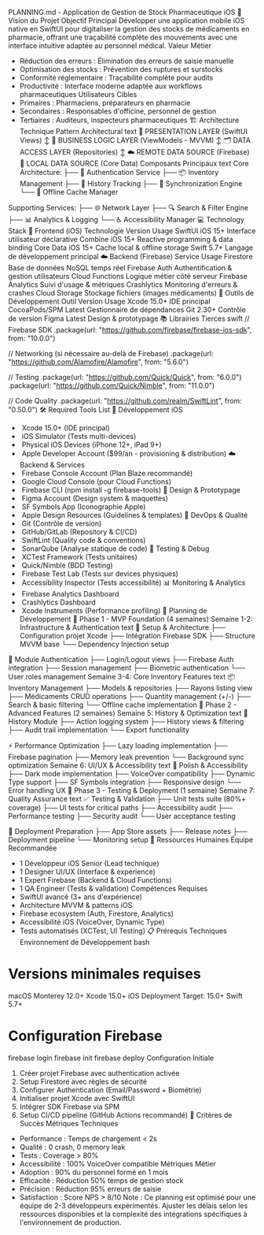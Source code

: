PLANNING.md - Application de Gestion de Stock Pharmaceutique iOS
🎯 Vision du Projet
Objectif Principal
Développer une application mobile iOS native en SwiftUI pour digitaliser la gestion des stocks de médicaments en pharmacie, offrant une traçabilité complète des mouvements avec une interface intuitive adaptée au personnel médical.
Valeur Métier
* Réduction des erreurs : Élimination des erreurs de saisie manuelle
* Optimisation des stocks : Prévention des ruptures et surstocks
* Conformité réglementaire : Traçabilité complète pour audits
* Productivité : Interface moderne adaptée aux workflows pharmaceutiques
Utilisateurs Cibles
* Primaires : Pharmaciens, préparateurs en pharmacie
* Secondaires : Responsables d'officine, personnel de gestion
* Tertiaires : Auditeurs, inspecteurs pharmaceutiques
🏗️ Architecture Technique
Pattern Architectural
text
📱 PRESENTATION LAYER (SwiftUI Views)
    ↕️
🧠 BUSINESS LOGIC LAYER (ViewModels - MVVM)
    ↕️
🗂️ DATA ACCESS LAYER (Repositories)
    ↕️
☁️ REMOTE DATA SOURCE (Firebase)
📱 LOCAL DATA SOURCE (Core Data)
Composants Principaux
text
Core Architecture:
├── 🔐 Authentication Service
├── 📦 Inventory Management
├── 📜 History Tracking
├── 🔄 Synchronization Engine
└── 💾 Offline Cache Manager

Supporting Services:
├── 🌐 Network Layer
├── 🔍 Search & Filter Engine
├── 📊 Analytics & Logging
└── ♿ Accessibility Manager
💻 Technology Stack
🍎 Frontend (iOS)
Technologie    Version    Usage
SwiftUI    iOS 15+    Interface utilisateur déclarative
Combine    iOS 15+    Reactive programming & data binding
Core Data    iOS 15+    Cache local & offline storage
Swift    5.7+    Langage de développement principal
☁️ Backend (Firebase)
Service    Usage
Firestore    Base de données NoSQL temps réel
Firebase Auth    Authentification & gestion utilisateurs
Cloud Functions    Logique métier côté serveur
Firebase Analytics    Suivi d'usage & métriques
Crashlytics    Monitoring d'erreurs & crashes
Cloud Storage    Stockage fichiers (images médicaments)
🔧 Outils de Développement
Outil    Version    Usage
Xcode    15.0+    IDE principal
CocoaPods/SPM    Latest    Gestionnaire de dépendances
Git    2.30+    Contrôle de version
Figma    Latest    Design & prototypage
📚 Librairies Tierces
swift
// Firebase SDK
.package(url: "https://github.com/firebase/firebase-ios-sdk", from: "10.0.0")

// Networking (si nécessaire au-delà de Firebase)
.package(url: "https://github.com/Alamofire/Alamofire", from: "5.6.0")

// Testing
.package(url: "https://github.com/Quick/Quick", from: "6.0.0")
.package(url: "https://github.com/Quick/Nimble", from: "11.0.0")

// Code Quality
.package(url: "https://github.com/realm/SwiftLint", from: "0.50.0")
🛠️ Required Tools List
📱 Développement iOS
*  Xcode 15.0+ (IDE principal)
*  iOS Simulator (Tests multi-devices)
*  Physical iOS Devices (iPhone 12+, iPad 9+)
*  Apple Developer Account ($99/an - provisioning & distribution)
☁️ Backend & Services
*  Firebase Console Account (Plan Blaze recommandé)
*  Google Cloud Console (pour Cloud Functions)
*  Firebase CLI (npm install -g firebase-tools)
🎨 Design & Prototypage
*  Figma Account (Design system & maquettes)
*  SF Symbols App (Iconographie Apple)
*  Apple Design Resources (Guidelines & templates)
🔧 DevOps & Qualité
*  Git (Contrôle de version)
*  GitHub/GitLab (Repository & CI/CD)
*  SwiftLint (Quality code & conventions)
*  SonarQube (Analyse statique de code)
🧪 Testing & Debug
*  XCTest Framework (Tests unitaires)
*  Quick/Nimble (BDD Testing)
*  Firebase Test Lab (Tests sur devices physiques)
*  Accessibility Inspector (Tests accessibilité)
📊 Monitoring & Analytics
*  Firebase Analytics Dashboard
*  Crashlytics Dashboard
*  Xcode Instruments (Performance profiling)
📅 Planning de Développement
🚀 Phase 1 - MVP Foundation (4 semaines)
Semaine 1-2: Infrastructure & Authentication
text
🔧 Setup & Architecture
├── Configuration projet Xcode
├── Intégration Firebase SDK
├── Structure MVVM base
└── Dependency Injection setup

🔐 Module Authentication
├── Login/Logout views
├── Firebase Auth integration
├── Session management
├── Biometric authentication
└── User roles management
Semaine 3-4: Core Inventory Features
text
📦 Inventory Management
├── Models & repositories
├── Rayons listing view
├── Médicaments CRUD operations
├── Quantity management (+/-)
├── Search & basic filtering
└── Offline cache implementation
🎯 Phase 2 - Advanced Features (2 semaines)
Semaine 5: History & Optimization
text
📜 History Module
├── Action logging system
├── History views & filtering
├── Audit trail implementation
└── Export functionality

⚡ Performance Optimization
├── Lazy loading implementation
├── Firebase pagination
├── Memory leak prevention
└── Background sync optimization
Semaine 6: UI/UX & Accessibility
text
🎨 Polish & Accessibility
├── Dark mode implementation
├── VoiceOver compatibility
├── Dynamic Type support
├── SF Symbols integration
├── Responsive design
└── Error handling UX
🧪 Phase 3 - Testing & Deployment (1 semaine)
Semaine 7: Quality Assurance
text
✅ Testing & Validation
├── Unit tests suite (80%+ coverage)
├── UI tests for critical paths
├── Accessibility audit
├── Performance testing
├── Security audit
└── User acceptance testing

🚀 Deployment Preparation
├── App Store assets
├── Release notes
├── Deployment pipeline
└── Monitoring setup
👥 Ressources Humaines
Équipe Recommandée
* 1 Développeur iOS Senior (Lead technique)
* 1 Designer UI/UX (Interface & expérience)
* 1 Expert Firebase (Backend & Cloud Functions)
* 1 QA Engineer (Tests & validation)
Compétences Requises
* SwiftUI avancé (3+ ans d'expérience)
* Architecture MVVM & patterns iOS
* Firebase ecosystem (Auth, Firestore, Analytics)
* Accessibilité iOS (VoiceOver, Dynamic Type)
* Tests automatisés (XCTest, UI Testing)
📋 Prérequis Techniques
Environnement de Développement
bash
# Versions minimales requises
macOS Monterey 12.0+
Xcode 15.0+
iOS Deployment Target: 15.0+
Swift 5.7+

# Configuration Firebase
firebase login
firebase init
firebase deploy
Configuration Initiale
1. Créer projet Firebase avec authentication activée
2. Setup Firestore avec règles de sécurité
3. Configurer Authentication (Email/Password + Biométrie)
4. Initialiser projet Xcode avec SwiftUI
5. Intégrer SDK Firebase via SPM
6. Setup CI/CD pipeline (GitHub Actions recommandé)
🎯 Critères de Succès
Métriques Techniques
* Performance : Temps de chargement < 2s
* Qualité : 0 crash, 0 memory leak
* Tests : Coverage > 80%
* Accessibilité : 100% VoiceOver compatible
Métriques Métier
* Adoption : 90% du personnel formé en 1 mois
* Efficacité : Réduction 50% temps de gestion stock
* Précision : Réduction 95% erreurs de saisie
* Satisfaction : Score NPS > 8/10
Note : Ce planning est optimisé pour une équipe de 2-3 développeurs expérimentés. Ajuster les délais selon les ressources disponibles et la complexité des intégrations spécifiques à l'environnement de production.


